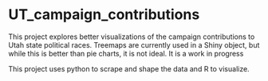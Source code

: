 # UT_campaign_contributions

This project explores better visualizations of the campaign contributions to Utah state political races. 
Treemaps are currently used in a Shiny object, but while this is better than pie charts, it is not ideal. It is a work in progress

This project uses python to scrape and shape the data and R to visualize.
